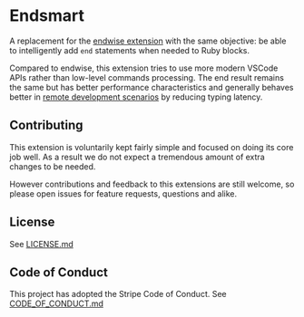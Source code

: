 # Endsmart

A replacement for the [endwise extension](https://marketplace.visualstudio.com/items?itemName=kaiwood.endwise) with the same objective: be able to intelligently add `end` statements when needed to Ruby blocks.

Compared to endwise, this extension tries to use more modern VSCode APIs rather than low-level commands processing. The end result remains the same but has better performance characteristics and generally behaves better in [remote development scenarios](https://code.visualstudio.com/docs/remote/remote-overview) by reducing typing latency.

## Contributing

This extension is voluntarily kept fairly simple and focused on doing its core job well. As a result we do not expect a tremendous amount of extra changes to be needed.

However contributions and feedback to this extensions are still welcome, so please open issues for feature requests, questions and alike.

## License

See [LICENSE.md](LICENSE.md)

## Code of Conduct

This project has adopted the Stripe Code of Conduct. See [CODE_OF_CONDUCT.md](CODE_OF_CONDUCT.md)
